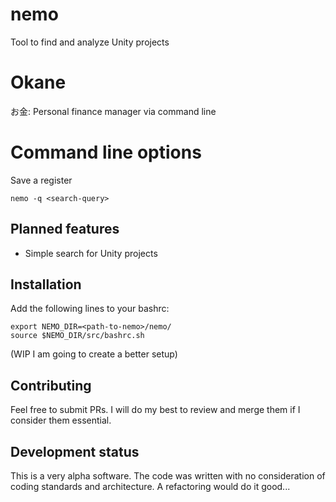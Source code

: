 # nemo
Tool to find and analyze Unity projects

# Okane
お金: Personal finance manager via command line


# Command line options

Save a register

```
nemo -q <search-query>
```

## Planned features
- Simple search for Unity projects

## Installation

Add the following lines to your bashrc:
```
export NEMO_DIR=<path-to-nemo>/nemo/
source $NEMO_DIR/src/bashrc.sh
```
(WIP I am going to create a better setup)

## Contributing

Feel free to submit PRs. I will do my best to review and merge them if I consider them essential.

## Development status

This is a very alpha software. The code was written with no consideration of coding standards and architecture. A refactoring would do it good...
